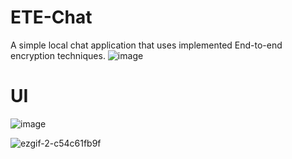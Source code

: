 # ETE-Chat
A simple local chat application that uses implemented End-to-end encryption techniques.
![image](https://github.com/JoeFarag-00/ETE-Chat/assets/88057098/152b9931-867c-44ab-86df-e9f513e4e6e0)

# UI
![image](https://github.com/JoeFarag-00/ETE-Chat/assets/88057098/e404016a-0e76-4384-87c6-913a82c1a12a)

![ezgif-2-c54c61fb9f](https://github.com/JoeFarag-00/ETE-Chat/assets/88057098/eee58be2-bb07-4e4b-8598-da62474ee62c)
